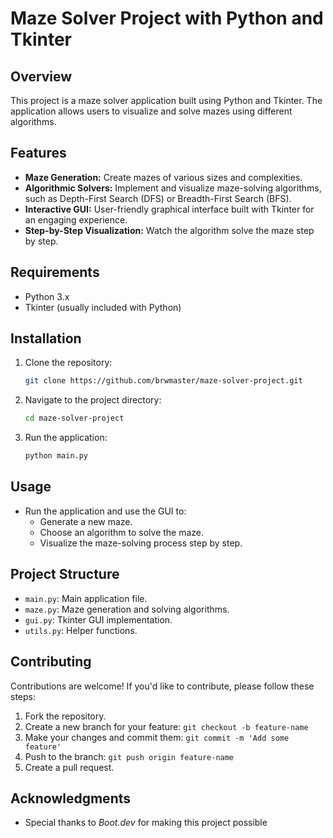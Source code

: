# Maze Solver Project with Python and Tkinter

## Overview

This project is a maze solver application built using Python and Tkinter. The application allows users to visualize and solve mazes using different algorithms.

## Features

- **Maze Generation:** Create mazes of various sizes and complexities.
- **Algorithmic Solvers:** Implement and visualize maze-solving algorithms, such as Depth-First Search (DFS) or Breadth-First Search (BFS).
- **Interactive GUI:** User-friendly graphical interface built with Tkinter for an engaging experience.
- **Step-by-Step Visualization:** Watch the algorithm solve the maze step by step.

## Requirements

- Python 3.x
- Tkinter (usually included with Python)

## Installation

1. Clone the repository:

    ```bash
    git clone https://github.com/brwmaster/maze-solver-project.git
    ```

2. Navigate to the project directory:

    ```bash
    cd maze-solver-project
    ```

3. Run the application:

    ```bash
    python main.py
    ```

## Usage

- Run the application and use the GUI to:
  - Generate a new maze.
  - Choose an algorithm to solve the maze.
  - Visualize the maze-solving process step by step.

## Project Structure

- `main.py`: Main application file.
- `maze.py`: Maze generation and solving algorithms.
- `gui.py`: Tkinter GUI implementation.
- `utils.py`: Helper functions.

## Contributing

Contributions are welcome! If you'd like to contribute, please follow these steps:

1. Fork the repository.
2. Create a new branch for your feature: `git checkout -b feature-name`
3. Make your changes and commit them: `git commit -m 'Add some feature'`
4. Push to the branch: `git push origin feature-name`
5. Create a pull request.

## Acknowledgments

- Special thanks to *Boot.dev* for making this project possible


